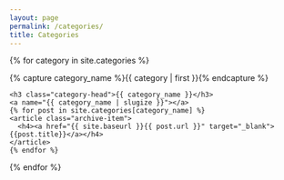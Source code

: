```yaml
---
layout: page
permalink: /categories/
title: Categories
---
```



<div id="archives">

{% for category in site.categories %}
  <div class="archive-group">
    {% capture category_name %}{{ category | first }}{% endcapture %}
    <div id="#{{ category_name | slugize }}"></div>
    <p></p>
    
    <h3 class="category-head">{{ category_name }}</h3>
    <a name="{{ category_name | slugize }}"></a>
    {% for post in site.categories[category_name] %}
    <article class="archive-item">
      <h4><a href="{{ site.baseurl }}{{ post.url }}" target="_blank">{{post.title}}</a></h4>
    </article>
    {% endfor %}
  </div>
{% endfor %}
</div>